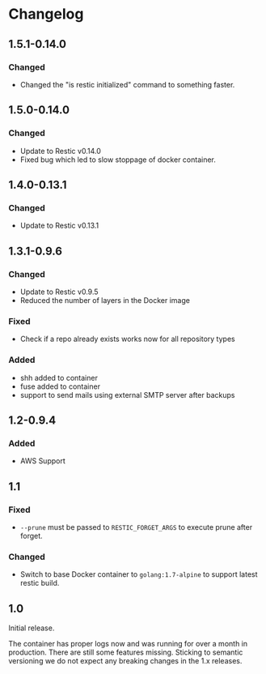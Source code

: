 # Changelog

## 1.5.1-0.14.0

### Changed
* Changed the "is restic initialized" command to something faster.

## 1.5.0-0.14.0

### Changed
* Update to Restic v0.14.0
* Fixed bug which led to slow stoppage of docker container.

## 1.4.0-0.13.1

### Changed
* Update to Restic v0.13.1

## 1.3.1-0.9.6

### Changed
* Update to Restic v0.9.5
* Reduced the number of layers in the Docker image

### Fixed
* Check if a repo already exists works now for all repository types

### Added
* shh added to container
* fuse added to container
* support to send mails using external SMTP server after backups

## 1.2-0.9.4

### Added
* AWS Support

## 1.1

### Fixed
* `--prune` must be passed to `RESTIC_FORGET_ARGS` to execute prune after forget.

### Changed
* Switch to base Docker container to `golang:1.7-alpine` to support latest restic build.

## 1.0

Initial release.

The container has proper logs now and was running for over a month in production. 
There are still some features missing. Sticking to semantic versioning we do not expect any breaking changes in the 1.x releases.
